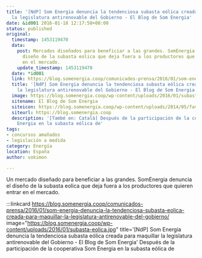 ```yaml
---
title: '[NdP] Som Energia denuncia la tendenciosa subasta eólica creada para maquillar
  la legislatura antirenovable del Gobierno - El Blog de Som Energia'
date: &id001 2016-01-18 12:17:50+00:00
status: published
original:
  timestamp: 1453119470
  data:
    post: Mercados diseñados para beneficiar a las grandes. SomEnergia denuncia el
      diseño de la subasta eolica que deja fuera a los productores que quieren entrar
      en el mercado.
    update_timestamp: 1453119470
  date: *id001
  link: https://blog.somenergia.coop/comunicados-prensa/2016/01/som-energia-denuncia-la-tendenciosa-subasta-eolica-creada-para-maquillar-la-legislatura-antirenovable-del-gobierno/
  title: '[NdP] Som Energia denuncia la tendenciosa subasta eólica creada para maquillar
    la legislatura antirenovable del Gobierno - El Blog de Som Energia'
  image: https://blog.somenergia.coop/wp-content/uploads/2016/01/subasta-eolica.jpg
  sitename: El Blog de Som Energia
  siteicon: https://blog.somenergia.coop/wp-content/uploads/2014/05/favicon.png
  siteurl: https://blog.somenergia.coop
  description: '[També en: Català] Después de la participación de la cooperativa Som
    Energia en la subasta eólica de'
tags:
- concursos amañados
- legislación a medida
category: Energía
location: España
author: vokimon

---
```

Un mercado diseñado para beneficiar a las grandes.
SomEnergia denuncia el diseño de la subasta eolica que deja fuera a los productores que quieren entrar en el mercado.

:::linkcard https://blog.somenergia.coop/comunicados-prensa/2016/01/som-energia-denuncia-la-tendenciosa-subasta-eolica-creada-para-maquillar-la-legislatura-antirenovable-del-gobierno/ image="https://blog.somenergia.coop/wp-content/uploads/2016/01/subasta-eolica.jpg" title='[NdP] Som Energia denuncia la tendenciosa subasta eólica creada para maquillar la legislatura antirenovable del Gobierno - El Blog de Som Energia'
    Después de la participación de la cooperativa Som Energia en la subasta eólica de

